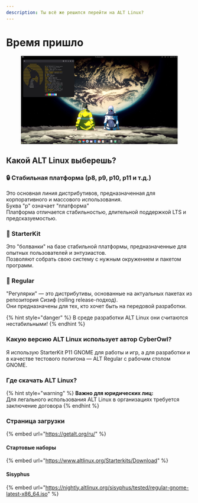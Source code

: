 ```yaml
---
description: Ты всё же решился перейти на ALT Linux?
---
```


# Время пришло

<figure><img src=".gitbook/assets/ALT-Linux.jpg" alt=""><figcaption></figcaption></figure>

## Какой ALT Linux выберешь?

### 🔒 Стабильная платформа (p8, p9, p10, p11 и т.д.)

Это основная линия дистрибутивов, предназначенная для корпоративного и массового использования.\
Буква "p" означает "платформа"\
Платформа отличается стабильностью, длительной поддержкой LTS и предсказуемостью.

### 🧩 StarterKit

Это "болванки" на базе стабильной платформы, предназначенные для опытных пользователей и энтузиастов.\
Позволяют собрать свою систему с нужным окружением и пакетом программ.

### 🚀 Regular

"Регулярки" — это дистрибутивы, основанные на актуальных пакетах из репозитория Сизиф (rolling release-подход).\
Они предназначены для тех, кто хочет быть на передовой разработки.

{% hint style="danger" %}
В среде разработки ALT Linux они считаются нестабильными!
{% endhint %}

### Какую версию ALT Linux использует автор CyberOwl?

Я использую StarterKit P11 GNOME для работы и игр, а для разработки и в качестве тестового полигона — ALT Regular с рабочим столом GNOME.

### Где скачать ALT Linux?

{% hint style="warning" %}
**Важно для юридических лиц:**\
Для легального использования ALT Linux в организациях требуется заключение договора
{% endhint %}

### Страница загрузки

{% embed url="https://getalt.org/ru/" %}

#### Стартовые наборы

{% embed url="https://www.altlinux.org/Starterkits/Download" %}

#### Sisyphus

{% embed url="https://nightly.altlinux.org/sisyphus/tested/regular-gnome-latest-x86_64.iso" %}
